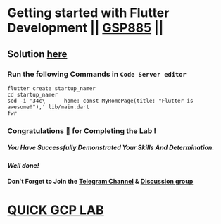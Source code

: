 # Getting started with Flutter Development || [GSP885](https://www.cloudskillsboost.google/focuses/18216?parent=catalog) ||

## Solution [here](https://youtu.be/sF7CXYlgp3o)

### Run the following Commands in `Code Server editor`

```
flutter create startup_namer
cd startup_namer
sed -i '34c\      home: const MyHomePage(title: "Flutter is awesome!"),' lib/main.dart
fwr
```

### Congratulations 🎉 for Completing the Lab !

##### *You Have Successfully Demonstrated Your Skills And Determination.*

#### *Well done!*

#### Don't Forget to Join the [Telegram Channel](https://t.me/quickgcplab) & [Discussion group](https://t.me/quickgcplabchats)

# [QUICK GCP LAB](https://www.youtube.com/@quickgcplab)
